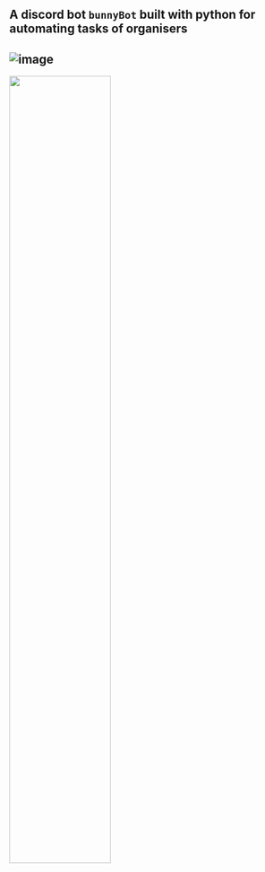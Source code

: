 ## A discord bot ```bunnyBot``` built with python for automating tasks of organisers

![image](https://github.com/Srish-ty/Discord-bot/assets/68679980/f95466a6-2ef2-4631-9c07-ba1bf365001d)
---
<img src="https://github.com/Srish-ty/Discord-bot/assets/68679980/854f7cd1-d029-48de-b8df-1610c145b7d7" width="60%"
/> 
